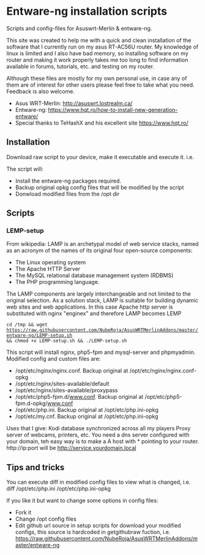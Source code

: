 # Entware-ng installation scripts
Scripts and config-files for Asuswrt-Merlin & entware-ng. 

This site was created to help me with a quick and clean installation of the software that I currently run on my asus RT-AC56U router. My knowledge of linux is limited and I also have bad memory, so installing software on my router and making it work properly takes me too long to find information available in forums, tutorials, etc. and testing on my router.

Although these files are mostly for my own personal use, in case any of them are of interest for other users please feel free to take what you need. Feedback is also welcome.

* Asus WRT-Merlin:  http://asuswrt.lostrealm.ca/
* Entware-ng: https://www.hqt.ro/how-to-install-new-generation-entware/
* Special thanks to TeHashX and his excellent site https://www.hqt.ro/

## Installation
Download raw script to your device, make it executable and execute it. i.e.

The script will:
* Install the entware-ng packages required.
* Backup original opkg config files that will be modified by the script
* Donwload modified files from the /opt dir

## Scripts
### LEMP-setup
From wikipedia:
LAMP is an archetypal model of web service stacks, named as an acronym of the names of its original four open-source components:
* The Linux operating system
* The Apache HTTP Server
* The MySQL relational database management system (RDBMS)
* The PHP programming language.

The LAMP components are largely interchangeable and not limited to the original selection. As a solution stack, LAMP is suitable for building dynamic web sites and web applications. In this case Apache http server is substituted with nginx "enginex" and therefore LAMP becomes LEMP

<code>cd /tmp && wget https://raw.githubusercontent.com/NubeRoja/AsusWRTMerlinAddons/master/entware-ng/LEMP-setup.sh && chmod +x LEMP-setup.sh && ./LEMP-setup.sh</code>

This script will install nginx, php5-fpm and mysql-server and phpmyadmin.
Modified config and custom files are: 
* /opt/etc/nginx/nginx.conf. Backup original at /opt/etc/nginx/nginx.conf-opkg
* /opt/etc/nginx/sites-available/default
* /opt/etc/nginx/sites-available/proxypass
* /opt/etc/php5-fpm.d/www.conf. Backup original at /opt/etc/php5-fpm.d-opkg/www.conf
* /opt/etc/php.ini. Backup original at /opt/etc/php.ini-opkg
* /opt/etc/my.cnf. Backup original at /opt/etc/php.ini-opkg

Uses that I give:
Kodi database synchronized across all my players
Proxy server of webcams, printers, etc. You need a dns server configured with your domain, teh easy way is to make a A host with * pointing to your router. http://ip:port will be http://service.yourdomain.local

## Tips and tricks
You can execute diff in modified config files to view what is changed, i.e. diff /opt/etc/php.ini /opt/etc/php.ini-opkg

If you like it but want to change some options in config files:
* Fork it
* Change /opt config files
* Edit github url source in setup scripts for download your modified configs, this source is hardcoded in getgithubraw fuction, i.e. https://raw.githubusercontent.com/NubeRoja/AsusWRTMerlinAddons/master/entware-ng
